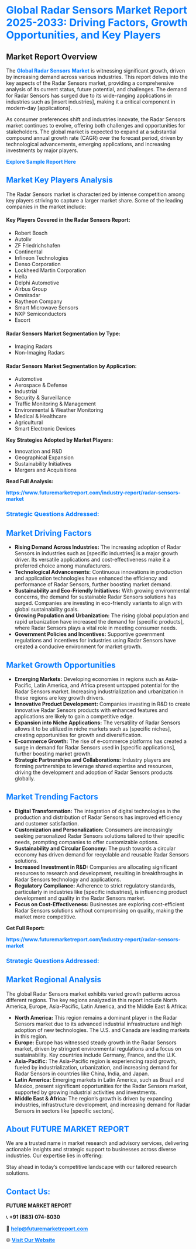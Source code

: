 <h1 style="color: #007BFF;">Global Radar Sensors Market Report 2025-2033: Driving Factors, Growth Opportunities, and Key Players</h1>

<section id="overview">
<h2>Market Report Overview</h2>
<p>The <a href="https://www.futuremarketreport.com/industry-report/radar-sensors-market" style="color: #007BFF; text-decoration: none;"><strong>Global Radar Sensors Market</strong></a> is witnessing significant growth, driven by increasing demand across various industries. This report delves into the key aspects of the Radar Sensors market, providing a comprehensive analysis of its current status, future potential, and challenges. The demand for Radar Sensors has surged due to its wide-ranging applications in industries such as [insert industries], making it a critical component in modern-day [applications].</p>
<p>As consumer preferences shift and industries innovate, the Radar Sensors market continues to evolve, offering both challenges and opportunities for stakeholders. The global market is expected to expand at a substantial compound annual growth rate (CAGR) over the forecast period, driven by technological advancements, emerging applications, and increasing investments by major players.</p>
</section>

<section id="overview">
<p><a href="https://www.futuremarketreport.com/request-sample/reportId=75261" style="color: #007BFF; text-decoration: none;"><strong>Explore Sample Report Here</strong></a></p>
</section>

<section id="key-players">
<h2 style="color: #007BFF;">Market Key Players Analysis</h2>
<p>The Radar Sensors market is characterized by intense competition among key players striving to capture a larger market share. Some of the leading companies in the market include:</p>
<h4>Key Players Covered in the Radar Sensors Report:</h4>
<ul><li>Robert Bosch</li><li>Autoliv</li><li>ZF Friedrichshafen</li><li>Continental</li><li>Infineon Technologies</li><li>Denso Corporation</li><li>Lockheed Martin Corporation</li><li>Hella</li><li>Delphi Automotive</li><li>Airbus Group</li><li>Omniradar</li><li>Raytheon Company</li><li>Smart Microwave Sensors</li><li>NXP Semiconductors</li><li>Escort</li></ul>
<h4>Radar Sensors Market Segmentation by Type:</h4>
<ul><li>Imaging Radars</li><li>Non-Imaging Radars</li></ul>

<h4>Radar Sensors Market Segmentation by Application:</h4>
<ul><li>Automotive</li><li>Aerospace &amp; Defense</li><li>Industrial</li><li>Security &amp; Surveillance</li><li>Traffic Monitoring &amp; Management</li><li>Environmental &amp; Weather Monitoring</li><li>Medical &amp; Healthcare</li><li>Agricultural</li><li>Smart Electronic Devices</li></ul>
<p><strong>Key Strategies Adopted by Market Players:</strong></p>
<ul>
<li>Innovation and R&D</li>
<li>Geographical Expansion</li>
<li>Sustainability Initiatives</li>
<li>Mergers and Acquisitions</li>
</ul>
</section>

<section>
<p><strong>Read Full Analysis: </strong></p><a href="https://www.futuremarketreport.com/industry-report/radar-sensors-market" style="color: #007BFF; text-decoration: none;"><strong>https://www.futuremarketreport.com/industry-report/radar-sensors-market</strong></a>
<h3 style="color: #007BFF;">Strategic Questions Addressed:</h3>
</section>

<section id="driving-factors">
<h2 style="color: #007BFF;">Market Driving Factors</h2>
<ul>
<li><strong>Rising Demand Across Industries:</strong> The increasing adoption of Radar Sensors in industries such as [specific industries] is a major growth driver. Its versatile applications and cost-effectiveness make it a preferred choice among manufacturers.</li>
<li><strong>Technological Advancements:</strong> Continuous innovations in production and application technologies have enhanced the efficiency and performance of Radar Sensors, further boosting market demand.</li>
<li><strong>Sustainability and Eco-Friendly Initiatives:</strong> With growing environmental concerns, the demand for sustainable Radar Sensors solutions has surged. Companies are investing in eco-friendly variants to align with global sustainability goals.</li>
<li><strong>Growing Population and Urbanization:</strong> The rising global population and rapid urbanization have increased the demand for [specific products], where Radar Sensors plays a vital role in meeting consumer needs.</li>
<li><strong>Government Policies and Incentives:</strong> Supportive government regulations and incentives for industries using Radar Sensors have created a conducive environment for market growth.</li>
</ul>
</section>

<section id="growth-opportunities">
<h2 style="color: #007BFF;">Market Growth Opportunities</h2>
<ul>
<li><strong>Emerging Markets:</strong> Developing economies in regions such as Asia-Pacific, Latin America, and Africa present untapped potential for the Radar Sensors market. Increasing industrialization and urbanization in these regions are key growth drivers.</li>
<li><strong>Innovative Product Development:</strong> Companies investing in R&D to create innovative Radar Sensors products with enhanced features and applications are likely to gain a competitive edge.</li>
<li><strong>Expansion into Niche Applications:</strong> The versatility of Radar Sensors allows it to be utilized in niche markets such as [specific niches], creating opportunities for growth and diversification.</li>
<li><strong>E-commerce Growth:</strong> The rise of e-commerce platforms has created a surge in demand for Radar Sensors used in [specific applications], further boosting market growth.</li>
<li><strong>Strategic Partnerships and Collaborations:</strong> Industry players are forming partnerships to leverage shared expertise and resources, driving the development and adoption of Radar Sensors products globally.</li>
</ul>
</section>

<section id="trending-factors">
<h2 style="color: #007BFF;">Market Trending Factors</h2>
<ul>
<li><strong>Digital Transformation:</strong> The integration of digital technologies in the production and distribution of Radar Sensors has improved efficiency and customer satisfaction.</li>
<li><strong>Customization and Personalization:</strong> Consumers are increasingly seeking personalized Radar Sensors solutions tailored to their specific needs, prompting companies to offer customizable options.</li>
<li><strong>Sustainability and Circular Economy:</strong> The push towards a circular economy has driven demand for recyclable and reusable Radar Sensors solutions.</li>
<li><strong>Increased Investment in R&D:</strong> Companies are allocating significant resources to research and development, resulting in breakthroughs in Radar Sensors technology and applications.</li>
<li><strong>Regulatory Compliance:</strong> Adherence to strict regulatory standards, particularly in industries like [specific industries], is influencing product development and quality in the Radar Sensors market.</li>
<li><strong>Focus on Cost-Effectiveness:</strong> Businesses are exploring cost-efficient Radar Sensors solutions without compromising on quality, making the market more competitive.</li>
</ul>
</section>

<section>
<p><strong>Get Full Report: </strong></p><a href="https://www.futuremarketreport.com/industry-report/radar-sensors-market" style="color: #007BFF; text-decoration: none;"><strong>https://www.futuremarketreport.com/industry-report/radar-sensors-market</strong></a>
<h3 style="color: #007BFF;">Strategic Questions Addressed:</h3>
</section>


<section id="regional-analysis">
<h2 style="color: #007BFF;">Market Regional Analysis</h2>
<p>The global Radar Sensors market exhibits varied growth patterns across different regions. The key regions analyzed in this report include North America, Europe, Asia-Pacific, Latin America, and the Middle East & Africa:</p>
<ul>
<li><strong>North America:</strong> This region remains a dominant player in the Radar Sensors market due to its advanced industrial infrastructure and high adoption of new technologies. The U.S. and Canada are leading markets in this region.</li>
<li><strong>Europe:</strong> Europe has witnessed steady growth in the Radar Sensors market, driven by stringent environmental regulations and a focus on sustainability. Key countries include Germany, France, and the U.K.</li>
<li><strong>Asia-Pacific:</strong> The Asia-Pacific region is experiencing rapid growth, fueled by industrialization, urbanization, and increasing demand for Radar Sensors in countries like China, India, and Japan.</li>
<li><strong>Latin America:</strong> Emerging markets in Latin America, such as Brazil and Mexico, present significant opportunities for the Radar Sensors market, supported by growing industrial activities and investments.</li>
<li><strong>Middle East & Africa:</strong> The region’s growth is driven by expanding industries, infrastructure development, and increasing demand for Radar Sensors in sectors like [specific sectors].</li>
</ul>
</section>

<footer>
<h2 style="color: #007BFF;">About FUTURE MARKET REPORT</h2>
<p>We are a trusted name in market research and advisory services, delivering actionable insights and strategic support to businesses across diverse industries. Our expertise lies in offering:</p>

<p>Stay ahead in today’s competitive landscape with our tailored research solutions.</p>

<h2 style="color: #007BFF;">Contact Us:</h2>
<p><strong>FUTURE MARKET REPORT</strong></p>
<p>📞 <strong>+91 (883) 074-8030</strong></p>
<p>📧 <strong><a href="mailto:help@futuremarketreport.com" style="color: #007BFF;">help@futuremarketreport.com</a></strong></p>
<p>🌐 <strong><a href="https://www.futuremarketreport.com/" style="color: #007BFF;">Visit Our Website</a></strong></p>
</footer>